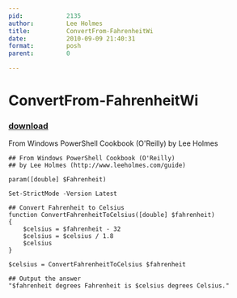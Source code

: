 ```yaml
---
pid:            2135
author:         Lee Holmes
title:          ConvertFrom-FahrenheitWi
date:           2010-09-09 21:40:31
format:         posh
parent:         0

---
```


# ConvertFrom-FahrenheitWi

### [download](//scripts/2135.ps1)

From Windows PowerShell Cookbook (O'Reilly) by Lee Holmes

```posh
## From Windows PowerShell Cookbook (O'Reilly)
## by Lee Holmes (http://www.leeholmes.com/guide)

param([double] $Fahrenheit)

Set-StrictMode -Version Latest

## Convert Fahrenheit to Celsius
function ConvertFahrenheitToCelsius([double] $fahrenheit)
{
    $celsius = $fahrenheit - 32
    $celsius = $celsius / 1.8
    $celsius
}

$celsius = ConvertFahrenheitToCelsius $fahrenheit

## Output the answer
"$fahrenheit degrees Fahrenheit is $celsius degrees Celsius."
```
